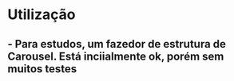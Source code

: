 # Utilização

## - Para estudos, um fazedor de estrutura de Carousel. Está inciialmente ok, porém sem muitos testes